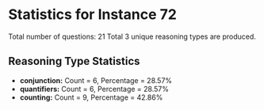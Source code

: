 # Statistics for Instance 72
Total number of questions: 21
Total 3 unique reasoning types are produced.
## Reasoning Type Statistics
- **conjunction:** Count = 6, Percentage = 28.57%
- **quantifiers:** Count = 6, Percentage = 28.57%
- **counting:** Count = 9, Percentage = 42.86%
